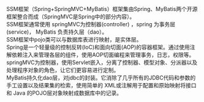 SSM框架（Spring+SpringMVC+MyBatis）框架集由Spring、MyBatis两个开源框架整合而成（SpringMVC是Spring中的部分内容）。<br />
SSM框架通常使用 springMVC为控制器(controller) ，spring 为事务层(service)， MyBatis 负责持久层（dao）。<br />
SSM框架中pojo类可以与数据库表进行映射，是实体层。<br />
Spring是一个轻量级的控制反转(IoC)和面向切面(AOP)的容器框架。通过使用注解依赖注入来管理各层的组件，使用AOP切面编程来管理事务，日志，权限等。<br />
springMVC为控制器，使用Servlet嵌入，分离了控制器、模型对象、分派器以及处理程序对象的角色，让它们更容易进行定制。<br />
MyBatis持久化dao层，对jdbc的封装。它消除了几乎所有的JDBC代码和参数的手工设置以及结果集的检索，使用简单的 XML或注解用于配置和原始映射将接口和 Java 的POJO层对象映射成数据库中的记录。
